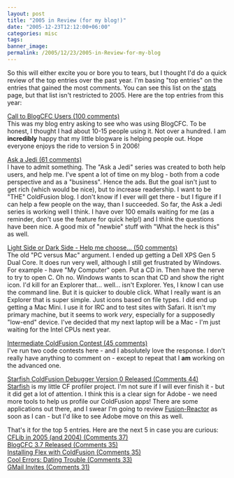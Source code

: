 ```yaml
---
layout: post
title: "2005 in Review (for my blog!)"
date: "2005-12-23T12:12:00+06:00"
categories: misc 
tags: 
banner_image: 
permalink: /2005/12/23/2005-in-Review-for-my-blog
---
```


So this will either excite you or bore you to tears, but I thought I'd do a quick review of the top entries over the past year. I'm basing "top entries" on the entries that gained the most comments. You can see this list on the <a href="http://ray.camdenfamily.com/stats.cfm">stats</a> page, but that list isn't restricted to 2005. Here are the top entries from this year:
<!--more-->
<a href="http://ray.camdenfamily.com/index.cfm/2005/10/26/Call-to-BlogCFC-Users">Call to BlogCFC Users (100 comments)</a><br>
This was my blog entry asking to see who was using BlogCFC. To be honest, I thought I had about 10-15 people using it. Not over a hundred. I am <b>incredibly</b> happy that my little blogware is helping people out. Hope everyone enjoys the ride to version 5 in 2006!

<a href="http://ray.camdenfamily.com/index.cfm/2005/7/26/Ask-a-Jedi">Ask a Jedi (61 comments)</a><br>
I have to admit something. The "Ask a Jedi" series was created to both help users, and help me. I've spent a lot of time on my blog - both from a code perspective and as a "business". Hence the ads. But the goal isn't just to get rich (which would be nice), but to increase readership. I want to be "THE" ColdFusion blog. I don't know if I ever will get there - but I figure if I can help a few people on the way, than I succeeded. So far, the Ask a Jedi series is working well I think. I have over 100 emails waiting for me (as a reminder, don't use the feature for quick help!) and I think the questions have been nice. A good mix of "newbie" stuff with "What the heck is this" as well.

<a href="http://ray.camdenfamily.com/index.cfm?mode=entry&entry=6156D4C4-BF65-DCA7-0CEBD98E248664A3">Light Side or Dark Side - Help me choose... (50 comments)</a><br>
The old "PC versus Mac" argument. I ended up getting a Dell XPS Gen 5 Dual Core. It does run very well, although I still get frustrated by Windows. For example - have "My Computer" open. Put a CD in. Then have the nerve to try to open C. Oh no. Windows wants to scan that CD and show the right icon. I'd kill for an Explorer that... well... isn't Explorer. Yes, I know I can use the command line. But it is quicker to double click. What I really want is an Explorer that is super simple. Just icons based on file types. I did end up getting a Mac Mini. I use it for IRC and to test sites with Safari. It isn't my primary machine, but it seems to work <i>very</i>, especially for a supposedly "low-end" device. I've decided that my next laptop will be a Mac - I'm just waiting for the Intel CPUs next year.

<a href="http://ray.camdenfamily.com/index.cfm/2005/10/30/Intermediate-ColdFusion-Contest">Intermediate ColdFusion Contest (45 comments)</a><br>
I've run two code contests here - and I absolutely love the response. I don't really have anything to comment on - except to repeat that I <b>am</b> working on the advanced one.

<a href="http://ray.camdenfamily.com/index.cfm/2005/10/24/Starfish-ColdFusion-Debugger-Version-0-Released">Starfish ColdFusion Debugger Version 0 Released (Comments 44)<br>
<a href="http://ray.camdenfamily.com/projects/starfish">Starfish</a> is my little CF profiler project. I'm not sure if I will ever finish it - but it did get a lot of attention. I think this is a clear sign for Adobe - we need more tools to help us profile our ColdFusion apps! There are some applications out there, and I swear I'm going to review <a href="http://www.fusion-reactor.com/">Fusion-Reactor</a> as soon as I can - but I'd like to see Adobe move on this as well.

That's it for the top 5 entries. Here are the next 5 in case you are curious:<br>
<a href="http://ray.camdenfamily.com/index.cfm?mode=entry&entry=4808F73B-9537-2C7C-1FEFB66FAC06DACB">CFLib in 2005 (and 2004) (Comments 37)<br>
<a href="http://ray.camdenfamily.com/index.cfm?mode=entry&entry=EB80DCFD-F06D-A009-8B5D5FD12FA1E761">BlogCFC 3.7 Released (Comments 35)<br>
<a href="http://ray.camdenfamily.com/index.cfm?mode=entry&entry=55737F34-AFCC-D5EA-7E59B0BE32EC8540">Installing Flex with ColdFusion (Comments 35)<br>
<a href="http://ray.camdenfamily.com/index.cfm/2005/12/1/Cool-Errors-Dating-Trouble">Cool Errors: Dating Trouble (Comments 33)<br>
<a href="http://ray.camdenfamily.com/index.cfm?mode=entry&entry=D88D3766-D7ED-AD1E-C9E14D0E198628A3">GMail Invites (Comments 31)<br>